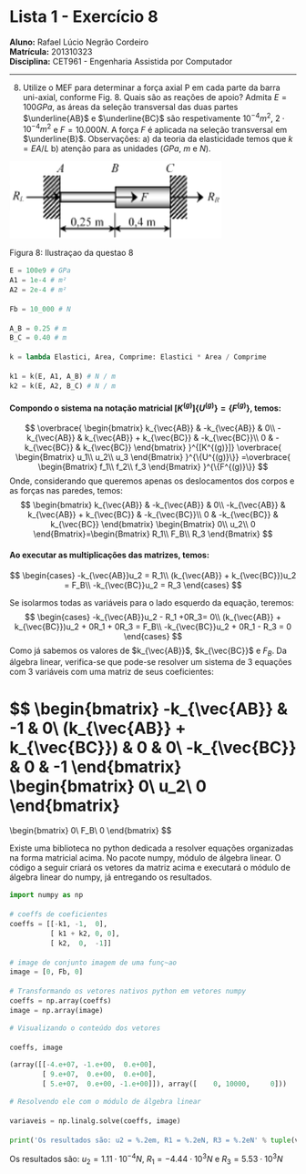 # Lista 1 - Exercício 8

**Aluno:** Rafael Lúcio Negrão Cordeiro<br/>
**Matrícula:** 201310323<br/>
**Disciplina:** CET961 - Engenharia Assistida por Computador

---
8. Utilize o MEF para determinar a força axial P em cada parte da barra uni-axial, conforme Fig. 8. Quais são as reações de apoio? Admita $E = 100 GPa$, as áreas da seleção transversal das duas partes $\underline{AB}$ e $\underline{BC}$ são respetivamente $10^{-4}m^2$, $2 \cdot 10^{-4}m^2$ e $F = 10.000 N$. A força $F$ é aplicada na seleção transversal em $\underline{B}$.
    Observações:
    a) da teoria da elasticidade temos que $k = EA/L$
    b) atenção para as unidades ($GPa$, $m$ e $N$).

  ![](img/exec8_structure.png)

  <span class="caption">Figura 8: Ilustraçao da questao 8</span>

```python
E = 100e9 # GPa
A1 = 1e-4 # m²
A2 = 2e-4 # m²

Fb = 10_000 # N

A_B = 0.25 # m
B_C = 0.40 # m

k = lambda Elastici, Area, Comprime: Elastici * Area / Comprime

k1 = k(E, A1, A_B) # N / m
k2 = k(E, A2, B_C) # N / m
```

#### Compondo o sistema na notação matricial $[K^{(g)}]\{U^{(g)}\} = \{F^{(g)}\}$, temos:

$$
\overbrace{
    \begin{bmatrix}
        k_{\vec{AB}} & -k_{\vec{AB}} & 0\\
        -k_{\vec{AB}} & k_{\vec{AB}} + k_{\vec{BC}} & -k_{\vec{BC}}\\
        0 & -k_{\vec{BC}} & k_{\vec{BC}}
    \end{bmatrix}
}^{[K^{(g)}]}
\overbrace{
    \begin{Bmatrix}
        u_1\\
        u_2\\
        u_3
    \end{Bmatrix}
}^{\{U^{(g)}\}}
=\overbrace{
    \begin{Bmatrix}
        f_1\\
        f_2\\
        f_3
    \end{Bmatrix}
}^{\{F^{(g)}\}}
$$
Onde, considerando que queremos apenas os deslocamentos dos corpos e as forças nas paredes, temos:
$$
\begin{bmatrix}
    k_{\vec{AB}} & -k_{\vec{AB}} & 0\\
    -k_{\vec{AB}} & k_{\vec{AB}} + k_{\vec{BC}} & -k_{\vec{BC}}\\
    0 & -k_{\vec{BC}} & k_{\vec{BC}}
\end{bmatrix}
\begin{Bmatrix}
    0\\
    u_2\\
    0
\end{Bmatrix}=\begin{Bmatrix}
    R_1\\
    F_B\\
    R_3
\end{Bmatrix}
$$

#### Ao executar as multiplicações das matrizes, temos:
$$
\begin{cases}
    -k_{\vec{AB}}u_2 = R_1\\
    (k_{\vec{AB}} + k_{\vec{BC}})u_2 = F_B\\
    -k_{\vec{BC}}u_2 = R_3
\end{cases}
$$

Se isolarmos todas as variáveis para o lado esquerdo da equação, teremos: 
$$
\begin{cases}
   -k_{\vec{AB}}u_2 - R_1 +0R_3= 0\\
    (k_{\vec{AB}} + k_{\vec{BC}})u_2 + 0R_1 + 0R_3 = F_B\\
    -k_{\vec{BC}}u_2 + 0R_1 - R_3 = 0
\end{cases}
$$
Como já sabemos os valores de $k_{\vec{AB}}$, $k_{\vec{BC}}$ e $F_B$. Da álgebra linear, verifica-se que pode-se resolver um sistema de 3 equações com 3 variáveis com uma matriz de seus coeficientes:

$$
\begin{bmatrix}
    -k_{\vec{AB}} & -1 & 0\\
    (k_{\vec{AB}} + k_{\vec{BC}}) & 0 & 0\\
    -k_{\vec{BC}} & 0 & -1
\end{bmatrix}
\begin{bmatrix}
    0\\
    u_2\\
    0
\end{bmatrix}
=
\begin{bmatrix}
    0\\
    F_B\\
    0
\end{bmatrix}
$$

Existe uma biblioteca no python dedicada a resolver equações organizadas na forma matricial acima. No pacote numpy, módulo de álgebra linear. O código a seguir criará os vetores da matriz acima e executará o módulo de álgebra linear do numpy, já entregando os resultados.

```python
import numpy as np

# coeffs de coeficientes
coeffs = [[-k1, -1,  0],
          [ k1 + k2, 0, 0],
          [ k2,  0,  -1]]

# image de conjunto imagem de uma funç~ao
image = [0, Fb, 0]

# Transformando os vetores nativos python em vetores numpy
coeffs = np.array(coeffs)
image = np.array(image)
```

```python
# Visualizando o conteúdo dos vetores

coeffs, image
```

```python
(array([[-4.e+07, -1.e+00,  0.e+00],
        [ 9.e+07,  0.e+00,  0.e+00],
        [ 5.e+07,  0.e+00, -1.e+00]]), array([    0, 10000,     0]))
```

```python
# Resolvendo ele com o módulo de álgebra linear

variaveis = np.linalg.solve(coeffs, image)

print('Os resultados são: u2 = %.2em, R1 = %.2eN, R3 = %.2eN' % tuple(variaveis))
```
<span class="caption">Os resultados são: $u_2 = 1.11 \cdot 10^{-4} N$, $R_1 = -4.44 \cdot 10^3 N$ e $R_3 = 5.53 \cdot 10^3N$</span>
